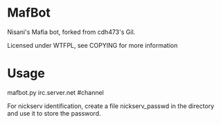 MafBot
===

Nisani's Mafia bot, forked from cdh473's Gil.

Licensed under WTFPL, see COPYING for more information

Usage
==
mafbot.py irc.server.net #channel

For nickserv identification, create a file nickserv_passwd in the directory and use it to store the password.
